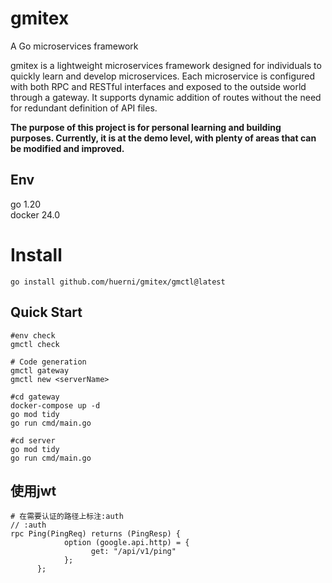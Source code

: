 # gmitex
A Go microservices framework  

gmitex is a lightweight microservices framework designed for individuals to quickly learn and develop microservices. Each microservice is configured with both RPC and RESTful interfaces and exposed to the outside world through a gateway. It supports dynamic addition of routes without the need for redundant definition of API files.

**The purpose of this project is for personal learning and building purposes. Currently, it is at the demo level, with plenty of areas that can be modified and improved.**

## Env
go 1.20  
docker 24.0  

# Install
```shell
go install github.com/huerni/gmitex/gmctl@latest
```

## Quick Start
```shell
#env check
gmctl check

# Code generation
gmctl gateway
gmctl new <serverName>

#cd gateway
docker-compose up -d
go mod tidy
go run cmd/main.go

#cd server
go mod tidy
go run cmd/main.go
```

## 使用jwt
```shell
# 在需要认证的路径上标注:auth
// :auth
rpc Ping(PingReq) returns (PingResp) {
            option (google.api.http) = {
                  get: "/api/v1/ping"
            };
      };
```

